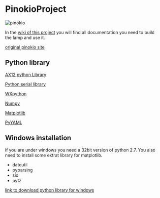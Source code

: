 PinokioProject
==============

![pinokio](https://raw.github.com/Fdepraetre/PinokioProject/master/img/pinokio.JPG)

In the [wiki of this project](https://github.com/echanaron/PinokioProject/wiki) you will find all documentation you need to build the lamp and use it.

[original pinokio site](http://adambendrordesign.wordpress.com/category/mddn-251/)

Python library
--------------
[AX12 python Library](http://pypi.python.org/pypi/dynamixel/1.0.1)

[Python serial library](http://pypi.python.org/pypi/pyserial)

[WXpython](http://wxpython.org/)

[Numpy](http://www.numpy.org/)

[Matplotlib](http://matplotlib.org)

[PyYAML](http://pyyaml.org/)


Windows installation
--------------------
if you are under windows you need a 32bit version of python 2.7. You also need to install some extrat library for matplotlib.

* dateutil
* pyparsing
* six
* pytz

[link to download python library for windows](http://www.lfd.uci.edu/~gohlke/pythonlibs/)
